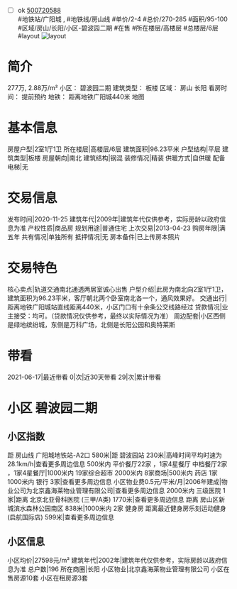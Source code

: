 - [ ] ok [500720588](https://bj.5i5j.com/ershoufang/500720588.html)  
 #地铁站/广阳城 ,  #地铁线/房山线
#单价/2-4 #总价/270-285 #面积/95-100   #区域/房山/长阳/小区-碧波园二期 #在售 #所在楼层/高楼层 #总楼层/6层 #layout 
![layout](http://image2.5i5j.com//group2/M00/F4/15/CgqJNF7Zn9eAfAPEAACA-tKj5Qg316.jpg_P5.jpg) 
# 简介 
 277万,  2.88万/m² 
小区： 碧波园二期
建筑类型： 板楼
区域： 房山 长阳
看房时间： 提前预约
地铁： 距离地铁广阳城440米 地图
# 基本信息 
 房屋户型|2室1厅1卫
所在楼层|高楼层/6层
建筑面积|96.23平米
户型结构|平层
建筑类型|板楼
房屋朝向|南北
建筑结构|钢混
装修情况|精装
供暖方式|自供暖
配备电梯|无
# 交易信息 
 发布时间|2020-11-25
建筑年代|2009年|建筑年代仅供参考，实际房龄以政府信息为准
产权性质|商品房
规划用途|普通住宅
上次交易|2013-04-23
购房年限|满五年
共有情况|单独所有
抵押情况|无
房本备件|已上传房本照片
# 交易特色 
 核心卖点|轨道交通南北通透两居室诚心出售
户型介绍|此房为南北向2室1厅1卫，建筑面积为96.23平米，客厅朝北两个卧室南北各一个，通风效果好。
交通出行|距离地铁广阳城站直线距离440米，小区门口有十余条公交线路经过
贷款情况|业主接受：均可。（贷款情况仅供参考，最终以实际情况为准）
周边配套|小区西侧是绿地缤纷城，东侧是万科广场，北侧是长阳公园和奥特莱斯
# 带看 
 2021-06-17|最近带看	 0|次|近30天带看	 29|次|累计带看
# 小区 碧波园二期
## 小区指数 
 距 房山线 广阳城地铁站-A2口 580米|距 碧波园站 230米|高峰时间平均时速为28.1km/h|查看更多周边信息
500米内 平价餐厅22家 ，1家4星餐厅
中档餐厅2家 ，1家4星餐厅|1000米内 19家综合超市
2000米内 8家商场|500米内 药店 1家
1000米内 银行 3家|查看更多周边信息
小区物业费0.5元/平米/月|2006年建成|物业公司为北京鑫海莱物业管理有限公司|查看更多周边信息
2000米内 三级医院 1家|距离 北京北亚骨科医院 (三甲/A类) 1770米|查看更多周边信息
距离 房山区新城滨水森林公园南区 838米|1000米内 2家 健身房
距离最近健身房乐刻运动健身(启航国际店) 599米|查看更多周边信息
## 小区信息 
 小区均价|27598元/m²
建筑年代|2002年|建筑年代仅供参考，实际房龄以政府信息为准
总户数|196
所在商圈|长阳
小区物业|北京鑫海莱物业管理有限公司
小区在售房源10套
小区在租房源3套
